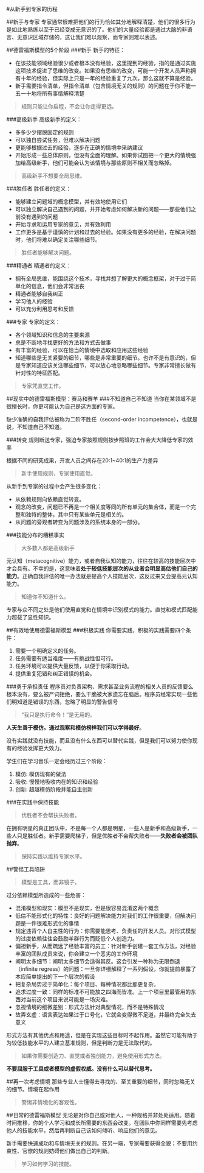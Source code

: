 #从新手到专家的历程

##新手与专家
专家通常很难把他们的行为恰如其分地解释清楚，他们的很多行为是如此地熟练以至于已经变成无意识的了。他们的大量经验都是通过大脑的非语言、无意识区域存储的，这让我们难以观察，而专家则难以表述。

##德雷福斯模型的5个阶段
###新手
新手的特征：

* 在该技能领域经验很少或者根本没有经验，这里提到的经验，指的是通过实施这项技术促进了思维的改变。如果没有思维的改变，可能一个开发人员声称拥有十年的经验，但实际上只是一年的经验重复了九次，那么这就不算是经验。
* 新手需要指令清单，但指令清单（包含情境无关的规则）的问题在于你不能一五一十地将所有事情解释清楚

> 规则只能让你启程，不会让你走得更远。

###高级新手
高级新手的定义：

* 多多少少摆脱固定的规则
* 可以独自尝试任务，但难以解决问题
* 更能够根据过去的经验，逐步在正确的情境中采纳建议
* 开始形成一些总体原则，但没有全面的理解。如果你试图把一个更大的情境强加给高级新手，他们可能会认为该情境与那些原则不相关而忽略掉。

> 高级新手不想要全局思维。

###胜任者
胜任者的定义：

* 能够建立问题域的概念模型，并有效地使用它们
* 可以独立解决自己遇到的问题，并开始考虑如何解决新的问题——那些他们之前没有遇到的问题
* 开始寻求和运用专家的意见，并有效利用
* 工作更多是基于谨慎的计划和过去的经验。如果没有更多的经验，在解决问题时，他们将难以确定关注哪些细节。

> 胜任者能够解决问题。

###精通者
精通者的定义：

* 拥有全局思维，能围绕这个技术，寻找并想了解更大的概念框架，对于过于简单化的信息，他们会非常沮丧
* 精通者能够自我纠正
* 学习他人的经验
* 可以充分利用思考和反馈

###专家
专家的定义：

* 各个领域知识和信息的主要来源
* 总是不断地寻找更好的方法和方式去做事
* 有丰富的经验，可以在恰当的情境中选取和应用这些经验
* 知道哪些是无关紧要的细节，哪些是非常重要的细节。也许不是有意识的，但是专家知道应该关注哪些细节，可以放心地忽略哪些细节。专家非常擅长做有针对性的特征匹配。

> 专家凭直觉工作。

##现实中的德雷福斯模型：赛马和赛羊
###不知道自己不知道
当你在某领域不是很擅长时，你更可能认为自己是这方面的专家。

缺少准确的自我评估被称为二阶不胜任（second-order incompetence），也就是说，不知道自己不知道。

###转变
规则断送专家，强迫专家按照规则按步照班的工作会大大降低专家的效率

根据不同的研究成果，开发人员之间存在20:1~40:1的生产力差异

> 新手使用规则，专家使用直觉。

从新手到专家的过程中会产生很多变化：

* 从依赖规则向依赖直觉转变。
* 观念的改变，问题已不再是一个相关度等同的所有单元的集合体，而是一个完整和独特的整体，其中只有某些单元是相关的。
* 从问题的旁观者转变为问题涉及的系统本身的一部分。

###技能分布的糟糕事实
> 大多数人都是高级新手

元认知（metacognitive）能力，或者自我认知的能力，往往在较高的技能层次中才会具有。不幸的是，这意味着**处于较低技能层次的从业者会明显高估他们自己的能力**。正确自我评估的唯一办法就是提高个人技能层次，这反过来又会提高元认知能力。

> 知道你不知道什么。

专家与众不同之处是他们使用直觉和在情境中识别模式的能力。直觉和模式匹配能力超载了显性知识。

##有效地使用德雷福斯模型
###积极实践
你需要实践，积极的实践需要四个条件：

1. 需要一个明确定义的任务。
2. 任务需要有适当难度——有挑战性但可行。
3. 任务环境可以提供大量反馈，以便于你采取行动。
4. 提供重复犯错和纠正错误的机会。

###勇于承担责任
程序员对负责架构、需求甚至业务流程的相关人员的反馈要么根本没有，要么被严词拒绝，要么干脆被大家遗忘在脑后。程序员经常实现一些他们明知道是错误的东西，忽略了明显的警告信号

> “我只是执行命令！”是无用的。

**人天生善于模仿。通过观察和模仿榜样我们可以学得最好**。

没有实践就没有技能，而且没有什么东西可以替代实践，但是我们可以努力使你现有的经验发挥更大效力。

学生们在学习音乐一定会经历过三个阶段：

1. 模仿: 模仿现有的做法
2. 吸收: 慢慢地吸收内在的知识和经验
3. 创新: 超越模仿阶段并能自主创新

###在实践中保持技能
> 优胜者不会帮扶失败者。

在拥有明星的真正团队中，不是每一个人都是明星，一些人是新手和高级新手，一些人只是胜任者。新手需要爬梯子，但是优胜者不会帮失败者——**失败者会被团队抛弃**。

> 保持实践以维持专家水平。

##警惕工具陷阱
> 模型是工具，而非镜子。

过分依赖模型所造成的一些危害：

* 混淆模型和现实：模型不是现实，但是很容易混淆这两个概念
* 低估不能形式化的特性：良好的问题解决能力对我们的工作很重要，但解决问题是一件很难形式化的事情
* 规定违背个人自主性的行为：你需要能思考、负责任的开发人员。对形式模型的过度依赖往往会鼓励羊群行为而贬低个人创造力。
* 偏袒新手，从而疏远了经验丰富的员工：针对新手创建一套工作方法，对经验丰富的团队成员来说，你会建立一个恶劣的工作环境
* 阐明太多细节：阐明太多细节会适得其反。这会引发一种称为无限倒退（infinite regress）的问题：一旦你详细解释了一系列假设，你就提前暴露了本应简单提出的下一个层次的假设
* 把复杂局势过于简单化：每个项目、每种情况都比那更复杂。
* 追求过度一致：同样的标准不可能放之四海而皆准。上一个项目里最管用的东西对当前这个项目来说可能是一场灾难。
* 忽视情境的细微差别：形式方法针对典型情况，而不是特殊情况
* 故弄玄虚：语言表达如果过于口号化，它就会变得微不足道，并最终完全失去意义

形式方法有其他优点和用途，但是在实现这些目标时不起作用。虽然它可能有助于为较低技能水平的人建立基准规则，但是判断力是无法取代的。

> 如果你需要创造力、直觉或者独创能力，避免使用形式方法。

**不要屈服于工具或者模型的虚假权威。没有什么可以替代思考。**

##再一次考虑情境
那些专业人士懂得去寻找的、至关重要的细节，同时忽略无关的细节。情境在起作用

> 警惕非情境化的客观性。

##日常的德雷福斯模型
无论是对你自己或对他人，一种规格并非处处适用。随着时间推移，你的个人学习和成长所需要的东西会改变。在团队中你同样需要先考虑他人的技能水平，然后再判断自己该如何倾听、响应他们的意见。

新手需要快速成功和与情境无关的规则。在另一端，专家需要获得全貌；不要用约束性、官僚的规则妨碍他们做出自己的判断。

> 学习如何学习的技能。

